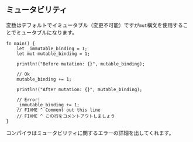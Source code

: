 ## ミュータビリティ

変数はデフォルトでイミュータブル（変更不可能）ですが`mut`構文を使用することでミュータブルになります。

    fn main() {
        let _immutable_binding = 1;
        let mut mutable_binding = 1;

        println!("Before mutation: {}", mutable_binding);

        // Ok
        mutable_binding += 1;

        println!("After mutation: {}", mutable_binding);

        // Error!
        _immutable_binding += 1;
        // FIXME ^ Comment out this line
        // FIXME ^ この行をコメントアウトしましょう
    }

コンパイラはミュータビリティに関するエラーの詳細を出してくれます。

